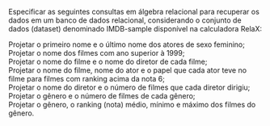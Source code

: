 Especificar as seguintes consultas em álgebra relacional para recuperar os dados em um banco de dados relacional, considerando o conjunto de dados (dataset) denominado IMDB-sample disponível na calculadora RelaX:

Projetar o primeiro nome e o último nome dos atores de sexo feminino;<br>
Projetar o nome dos filmes com ano superior à 1999;<br>
Projetar o nome do filme e o nome do diretor de cada filme;<br>
Projetar o nome do filme, nome do ator e o papel que cada ator teve no filme para filmes com ranking acima da nota 6;<br>
Projetar o nome do diretor e o número de filmes que cada diretor dirigiu;<br>
Projetar o gênero e o número de filmes de cada gênero; <br>
Projetar o gênero, o ranking (nota) médio, mínimo e máximo dos filmes do gênero.
